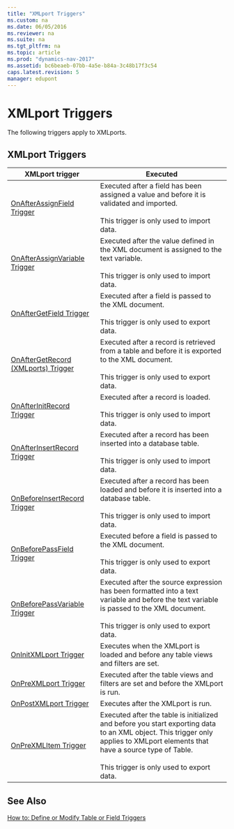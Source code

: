 ```yaml
---
title: "XMLport Triggers"
ms.custom: na
ms.date: 06/05/2016
ms.reviewer: na
ms.suite: na
ms.tgt_pltfrm: na
ms.topic: article
ms.prod: "dynamics-nav-2017"
ms.assetid: bc6beaeb-07bb-4a5e-b84a-3c48b17f3c54
caps.latest.revision: 5
manager: edupont
---
```

# XMLport Triggers
The following triggers apply to XMLports.  
  
## XMLport Triggers  
  
|XMLport trigger|Executed|  
|---------------------|--------------|  
|[OnAfterAssignField Trigger](OnAfterAssignField-Trigger.md)|Executed after a field has been assigned a value and before it is validated and imported.<br /><br /> This trigger is only used to import data.|  
|[OnAfterAssignVariable Trigger](OnAfterAssignVariable-Trigger.md)|Executed after the value defined in the XML document is assigned to the text variable.<br /><br /> This trigger is only used to import data.|  
|[OnAfterGetField Trigger](OnAfterGetField-Trigger.md)|Executed after a field is passed to the XML document.<br /><br /> This trigger is only used to export data.|  
|[OnAfterGetRecord \(XMLports\) Trigger](OnAfterGetRecord--XMLports--Trigger.md)|Executed after a record is retrieved from a table and before it is exported to the XML document.<br /><br /> This trigger is only used to export data.|  
|[OnAfterInitRecord Trigger](OnAfterInitRecord-Trigger.md)|Executed after a record is loaded.<br /><br /> This trigger is only used to import data.|  
|[OnAfterInsertRecord Trigger](OnAfterInsertRecord-Trigger.md)|Executed after a record has been inserted into a database table.<br /><br /> This trigger is only used to import data.|  
|[OnBeforeInsertRecord Trigger](OnBeforeInsertRecord-Trigger.md)|Executed after a record has been loaded and before it is inserted into a database table.<br /><br /> This trigger is only used to import data.|  
|[OnBeforePassField Trigger](OnBeforePassField-Trigger.md)|Executed before a field is passed to the XML document.<br /><br /> This trigger is only used to export data.|  
|[OnBeforePassVariable Trigger](OnBeforePassVariable-Trigger.md)|Executed after the source expression has been formatted into a text variable and before the text variable is passed to the XML document.<br /><br /> This trigger is only used to export data.|  
|[OnInitXMLport Trigger](OnInitXMLport-Trigger.md)|Executes when the XMLport is loaded and before any table views and filters are set.|  
|[OnPreXMLport Trigger](OnPreXMLport-Trigger.md)|Executed after the table views and filters are set and before the XMLport is run.|  
|[OnPostXMLport Trigger](OnPostXMLport-Trigger.md)|Executes after the XMLport is run.|  
|[OnPreXMLItem Trigger](OnPreXMLItem-Trigger.md)|Executed after the table is initialized and before you start exporting data to an XML object. This trigger only applies to XMLport elements that have a source type of Table.<br /><br /> This trigger is only used to export data.|  
  
## See Also  
 [How to: Define or Modify Table or Field Triggers](How-to--Define-or-Modify-Table-or-Field-Triggers.md)
